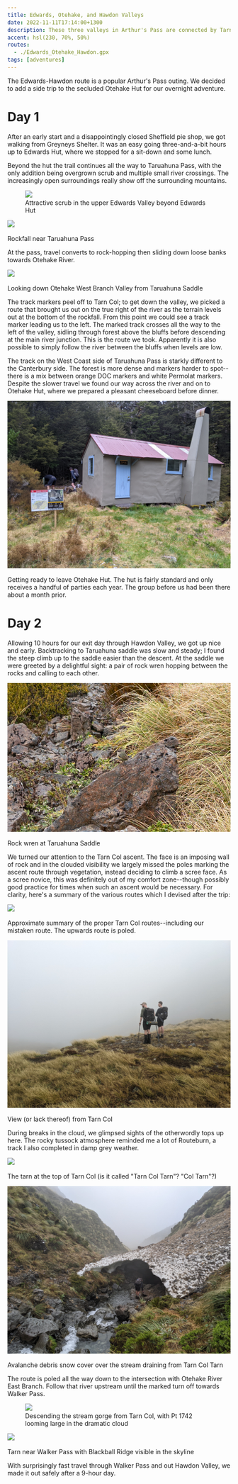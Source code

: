 ```yaml
---
title: Edwards, Otehake, and Hawdon Valleys
date: 2022-11-11T17:14:00+1300
description: These three valleys in Arthur's Pass are connected by Tarn Col and straddle the border between Cantebury and the West Coast
accent: hsl(230, 70%, 50%)
routes:
  - ./Edwards_Otehake_Hawdon.gpx
tags: [adventures]
---
```


The Edwards-Hawdon route is a popular Arthur's Pass outing. We decided to add a side trip to the secluded Otehake Hut for our overnight adventure.

# Day 1

After an early start and a disappointingly closed Sheffield pie shop, we got walking from Greyneys Shelter. It was an easy going three-and-a-bit hours up to Edwards Hut, where we stopped for a sit-down and some lunch.

Beyond the hut the trail continues all the way to Taruahuna Pass, with the only addition being overgrown scrub and multiple small river crossings. The increasingly open surroundings really show off the surrounding mountains.

<figure>
  <img src="./DSC00823.jpg" class="prose-custom-w-full" />
  <figcaption>Attractive scrub in the upper Edwards Valley beyond Edwards Hut</figcaption>
</figure>

![](./DSC00832.jpg)

<figcaption>Rockfall near Taruahuna Pass</figcaption>

At the pass, travel converts to rock-hopping then sliding down loose banks towards Otehake River.

![](./DSC00837-Pano.jpg)

<figcaption>Looking down Otehake West Branch Valley from Taruahuna Saddle</figcaption>

The track markers peel off to Tarn Col; to get down the valley, we picked a route that brought us out on the true right of the river as the terrain levels out at the bottom of the rockfall. From this point we could see a track marker leading us to the left. The marked track crosses all the way to the left of the valley, sidling through forest above the bluffs before descending at the main river junction. This is the route we took. Apparently it is also possible to simply follow the river between the bluffs when levels are low.

The track on the West Coast side of Taruahuna Pass is starkly different to the Canterbury side. The forest is more dense and markers harder to spot--there is a mix between orange DOC markers and white Permolat markers. Despite the slower travel we found our way across the river and on to Otehake Hut, where we prepared a pleasant cheeseboard before dinner.

![](./PXL_20221111_175434484.jpg)

<figcaption>Getting ready to leave Otehake Hut. The hut is fairly standard and only receives a handful of parties each year. The group before us had been there about a month prior.</figcaption>

# Day 2

Allowing 10 hours for our exit day through Hawdon Valley, we got up nice and early. Backtracking to Taruahuna saddle was slow and steady; I found the steep climb up to the saddle easier than the descent. At the saddle we were greeted by a delightful sight: a pair of rock wren hopping between the rocks and calling to each other.

![](./DSC00862.jpg)

<figcaption>Rock wren at Taruahuna Saddle</figcaption>

We turned our attention to the Tarn Col ascent. The face is an imposing wall of rock and in the clouded visibility we largely missed the poles marking the ascent route through vegetation, instead deciding to climb a scree face. As a scree novice, this was definitely out of my comfort zone--though possibly good practice for times when such an ascent would be necessary. For clarity, here's a summary of the various routes which I devised after the trip:

![](./DSC00833.jpg)

<figcaption>Approximate summary of the proper Tarn Col routes--including our mistaken route. The upwards route is poled.</figcaption>

![](./PXL_20221111_215949664.jpg)

<figcaption>View (or lack thereof) from Tarn Col</figcaption>

During breaks in the cloud, we glimpsed sights of the otherwordly tops up here. The rocky tussock atmosphere reminded me a lot of Routeburn, a track I also completed in damp grey weather.

![](./DSC00867.jpg)

<figcaption>The tarn at the top of Tarn Col (is it called "Tarn Col Tarn"? "Col Tarn"?)</figcaption>

![](./PXL_20221111_222251654.jpg)

<figcaption>Avalanche debris snow cover over the stream draining from Tarn Col Tarn</figcaption>

The route is poled all the way down to the intersection with Otehake River East Branch. Follow that river upstream until the marked turn off towards Walker Pass.

<figure>
  <img src="./DSC00868.jpg" class="prose-custom-w-full" />
  <figcaption>Descending the stream gorge from Tarn Col, with Pt 1742 looming large in the dramatic cloud</figcaption>
</figure>

![](./DSC00869.jpg)

<figcaption>Tarn near Walker Pass with Blackball Ridge visible in the skyline</figcaption>

With surprisingly fast travel through Walker Pass and out Hawdon Valley, we made it out safely after a 9-hour day.
